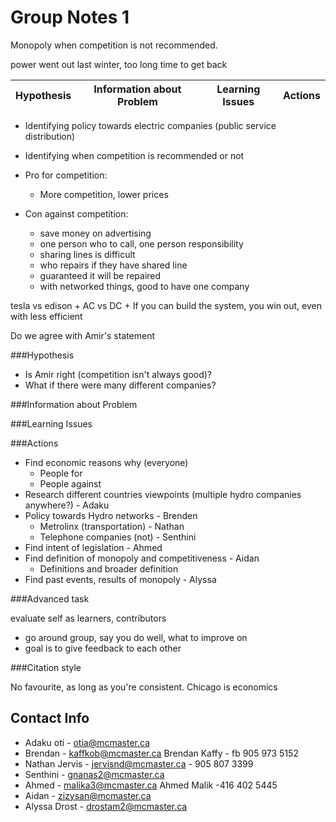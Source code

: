 Group Notes 1
===

Monopoly when competition is not recommended.

power went out last winter, too long time to get back


Hypothesis | Information about Problem | Learning Issues | Actions
--|--|--|--

+ Identifying policy towards electric companies (public service distribution)

+ Identifying when competition is recommended or not

+ Pro for competition:
	+ More competition, lower prices
+ Con against competition:
	+ save money on advertising
	+ one person who to call, one person responsibility
	+ sharing lines is difficult
	+ who repairs if they have shared line
	+ guaranteed it will be repaired
	+ with networked things, good to have one company
	

tesla vs edison
	+ AC vs DC
	+ If you can build the system, you win out, even with less efficient


Do we agree with Amir's statement

###Hypothesis

+ Is Amir right (competition isn't always good)?
+ What if there were many different companies?

###Information about Problem

###Learning Issues

###Actions
+ Find economic reasons why (everyone)
	+ People for
	+ People against
+ Research different countries viewpoints (multiple hydro companies anywhere?) - Adaku
+ Policy towards Hydro networks - Brenden
	+ Metrolinx (transportation) - Nathan
	+ Telephone companies (not) - Senthini
+ Find intent of legislation - Ahmed
+ Find definition of monopoly and competitiveness - Aidan
	+ Definitions and broader definition
+ Find past events, results of monopoly - Alyssa


###Advanced task

evaluate self as learners, contributors

+ go around group, say you do well, what to improve on
+ goal is to give feedback to each other


###Citation style

No favourite, as long as you're consistent. Chicago is economics

Contact Info
---

+ Adaku oti - otia@mcmaster.ca
+ Brendan - kaffkob@mcmaster.ca    Brendan Kaffy - fb  905 973 5152
+ Nathan Jervis - jervisnd@mcmaster.ca - 905 807 3399
+ Senthini - gnanas2@mcmaster.ca
+ Ahmed - malika3@mcmaster.ca     Ahmed Malik -416 402 5445
+ Aidan - zizysan@mcmaster.ca
+ Alyssa Drost - drostam2@mcmaster.ca 